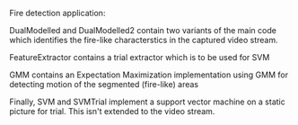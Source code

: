 Fire detection application:


DualModelled and DualModelled2 contain two variants of the main code which identifies the fire-like characterstics in the captured video stream.

FeatureExtractor contains a trial extractor which is to be used for SVM

GMM contains an Expectation Maximization implementation using GMM for detecting motion of the segmented (fire-like) areas

Finally, SVM and SVMTrial implement a support vector machine on a static picture for trial. This isn't extended to the video stream.
